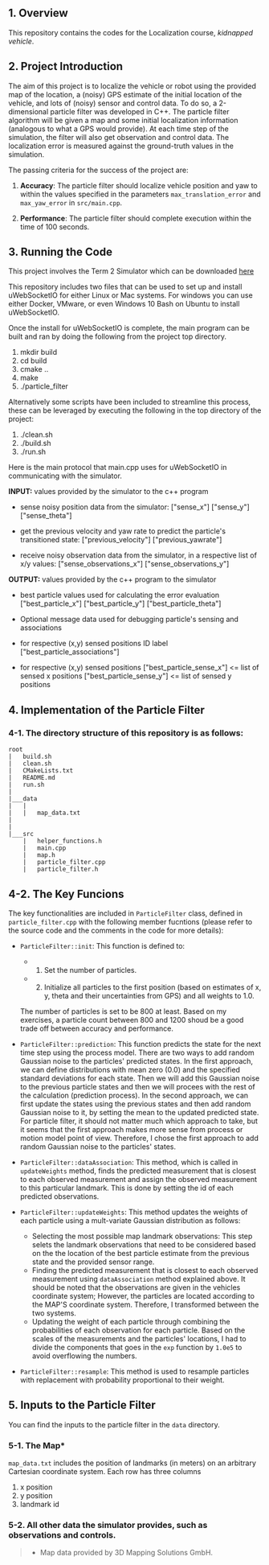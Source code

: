 ## 1. Overview
This repository contains the codes for the Localization course, *kidnapped vehicle*. 
 
 
## 2. Project Introduction
The aim of this project is to localize the vehicle or robot using the provided map of the location, a (noisy) GPS estimate of the initial location of the vehicle, and lots of (noisy) sensor and control data. To do so, a 2-dimensional particle filter was developed in C++. The particle filter algorithm will be given a map and some initial localization information (analogous to what a GPS would provide). At each time step of the simulation, the filter will also get observation and control data. The localization error is measured against the ground-truth values in the simulation. 
 
The passing criteria for the success of the project are: 
 
1. **Accuracy**: The particle filter should localize vehicle position and yaw to within the values specified in the parameters `max_translation_error` and `max_yaw_error` in `src/main.cpp`. 

2. **Performance**: The particle filter should complete execution within the time of 100 seconds. 

## 3. Running the Code

This project involves the Term 2 Simulator which can be downloaded [here](https://github.com/udacity/self-driving-car-sim/releases)

This repository includes two files that can be used to set up and install uWebSocketIO for either Linux or Mac systems. For windows you can use either Docker, VMware, or even Windows 10 Bash on Ubuntu to install uWebSocketIO. 

Once the install for uWebSocketIO is complete, the main program can be built and ran by doing the following from the project top directory.

1. mkdir build
2. cd build
3. cmake ..
4. make
5. ./particle_filter

Alternatively some scripts have been included to streamline this process, these can be leveraged by executing the following in the top directory of the project:

1. ./clean.sh
2. ./build.sh
3. ./run.sh

Here is the main protocol that main.cpp uses for uWebSocketIO in communicating with the simulator.

**INPUT:** values provided by the simulator to the c++ program 

- sense noisy position data from the simulator: 
  ["sense_x"] 
  ["sense_y"] 
  ["sense_theta"] 
   
- get the previous velocity and yaw rate to predict the particle's transitioned state:
  ["previous_velocity"]
  ["previous_yawrate"]
 
- receive noisy observation data from the simulator, in a respective list of x/y values: 
  ["sense_observations_x"]
  ["sense_observations_y"]
 

**OUTPUT:** values provided by the c++ program to the simulator

- best particle values used for calculating the error evaluation
  ["best_particle_x"]
  ["best_particle_y"]
  ["best_particle_theta"]
 
- Optional message data used for debugging particle's sensing and associations

- for respective (x,y) sensed positions ID label
  ["best_particle_associations"]
 
- for respective (x,y) sensed positions
  ["best_particle_sense_x"] <= list of sensed x positions
  ["best_particle_sense_y"] <= list of sensed y positions

## 4. Implementation of the Particle Filter 

### 4-1. The directory structure of this repository is as follows: 

```
root
|   build.sh
|   clean.sh
|   CMakeLists.txt
|   README.md
|   run.sh
|
|___data
|   |   
|   |   map_data.txt
|   
|   
|___src
    |   helper_functions.h
    |   main.cpp
    |   map.h
    |   particle_filter.cpp
    |   particle_filter.h
```

## 4-2. The Key Funcions 
The key functionalities are included in `ParticleFilter` class, defined in `particle_filter.cpp` with the following member fucntions (please refer to the source code and the comments in the code for more details): 

- `ParticleFilter::init`: This function is defined to: 
  - 1. Set the number of particles. 
  - 2. Initialize all particles to the first position (based on estimates of x, y, theta and their uncertainties from GPS) and all weights to 1.0.  
  
  The number of particles is set to be 800 at least. Based on my exercises, a particle count between 800 and 1200 shoud be a good trade off between accuracy and performance. 

- `ParticleFilter::prediction`: This function predicts the state for the next time step using the process model. There are two ways to add random Gaussian noise to the particles' predicted states. In the first approach, we can define distributions with mean zero (0.0) and the specified standard deviations for each state. Then we will add this Gaussian noise to the previous particle states and then we will procees with the rest of the calculation (prediction process). In the second approach, we can first update the states using the previous states and then add random Gaussian noise to it, by setting the mean to the updated predicted state. For particle filter, it should not matter much which approach to take, but it seems that the first approach makes more sense from process or motion model point of view. Therefore, I chose the first approach to add random Gaussian noise to the particles' states. 

- `ParticleFilter::dataAssociation`: This method, which is called in `updateWeights` method, finds the predicted measurement that is closest to each observed measurement and assign the observed measurement to this particular landmark. This is done by setting the id of each predicted observations. 

- `ParticleFilter::updateWeights`: This method updates the weights of each particle using a mult-variate Gaussian distribution as follows: 
  -  Selecting the most possible map landmark observations: This step selets the landmark observations that need to be considered based on the the location of the best particle estimate from the previous state and the provided sensor range. 
  - Finding the predicted measurement that is closest to each observed measurement using `dataAssociation` method explained above. It should be noted that the observations are given in the vehicles coordinate system; However, the particles are located according to the MAP'S coordinate system. Therefore, I transformed between the two systems. 
  - Updating the weight of each particle through combining the probabilities of each observation for each particle. Based on the scales of the measurements and the particles' locations, I had to divide the components that goes in the `exp` function by `1.0e5` to avoid overflowing the numbers. 
  
- `ParticleFilter::resample`: This method is used to resample particles with replacement with probability proportional to their weight. 


## 5. Inputs to the Particle Filter
You can find the inputs to the particle filter in the `data` directory.

### 5-1. The Map*
`map_data.txt` includes the position of landmarks (in meters) on an arbitrary Cartesian coordinate system. Each row has three columns
1. x position
2. y position
3. landmark id

### 5-2. All other data the simulator provides, such as observations and controls.

> * Map data provided by 3D Mapping Solutions GmbH.

